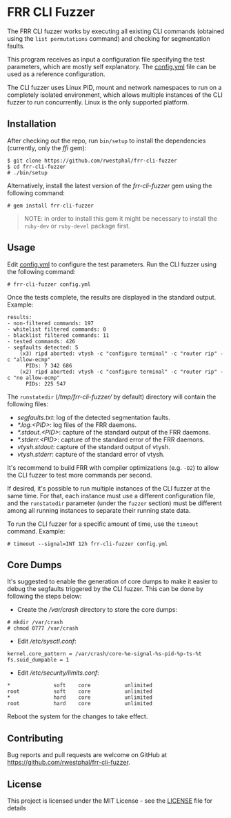 # FRR CLI Fuzzer

The FRR CLI fuzzer works by executing all existing CLI commands (obtained using the `list permutations` command) and checking for segmentation faults.

This program receives as input a configuration file specifying the test parameters, which are mostly self explanatory. The [config.yml](config.yml) file can be used as a reference configuration.

The CLI fuzzer uses Linux PID, mount and network namespaces to run on a completely isolated environment, which allows multiple instances of the CLI fuzzer to run concurrently. Linux is the only supported platform.

## Installation

After checking out the repo, run `bin/setup` to install the dependencies (currently, only the _ffi_ gem):
```
$ git clone https://github.com/rwestphal/frr-cli-fuzzer
$ cd frr-cli-fuzzer
# ./bin/setup
```

Alternatively, install the latest version of the _frr-cli-fuzzer_ gem using the following command:
```
# gem install frr-cli-fuzzer
```

> NOTE: in order to install this gem it might be necessary to install the `ruby-dev` or `ruby-devel` package first.

## Usage

Edit [config.yml](config.yml) to configure the test parameters. Run the CLI fuzzer using the following command:
```
# frr-cli-fuzzer config.yml
```

Once the tests complete, the results are displayed in the standard output. Example:
```
results:
- non-filtered commands: 197
- whitelist filtered commands: 0
- blacklist filtered commands: 11
- tested commands: 426
- segfaults detected: 5
    (x3) ripd aborted: vtysh -c "configure terminal" -c "router rip" -c "allow-ecmp"
      PIDs: 7 342 686
    (x2) ripd aborted: vtysh -c "configure terminal" -c "router rip" -c "no allow-ecmp"
      PIDs: 225 547
```

The `runstatedir` (_/tmp/frr-cli-fuzzer/_ by default) directory will contain the following files:
* _segfaults.txt_: log of the detected segmentation faults.
* _*.log.\<PID>_: log files of the FRR daemons.
* _*.stdout.\<PID>_: capture of the standard output of the FRR daemons.
* _*.stderr.\<PID>_: capture of the standard error of the FRR daemons.
* _vtysh.stdout_: capture of the standard output of vtysh.
* _vtysh.stderr_: capture of the standard error of vtysh.

It's recommend to build FRR with compiler optimizations (e.g. `-O2`) to allow the CLI fuzzer to test more commands per second.

If desired, it's possible to run multiple instances of the CLI fuzzer at the same time.
For that, each instance must use a different configuration file, and the `runstatedir` parameter (under the `fuzzer` section) must be different among all running instances to separate their running state data.

To run the CLI fuzzer for a specific amount of time, use the `timeout` command. Example:
```
# timeout --signal=INT 12h frr-cli-fuzzer config.yml
```

## Core Dumps

It's suggested to enable the generation of core dumps to make it easier to debug the segfaults triggered by the CLI fuzzer. This can be done by following the steps below:
* Create the _/var/crash_ directory to store the core dumps:
```
# mkdir /var/crash
# chmod 0777 /var/crash
```

* Edit _/etc/sysctl.conf_:
```
kernel.core_pattern = /var/crash/core-%e-signal-%s-pid-%p-ts-%t
fs.suid_dumpable = 1
```

* Edit _/etc/security/limits.conf_:
```
*              soft    core           unlimited
root           soft    core           unlimited
*              hard    core           unlimited
root           hard    core           unlimited
```

Reboot the system for the changes to take effect.

## Contributing

Bug reports and pull requests are welcome on GitHub at https://github.com/rwestphal/frr-cli-fuzzer.

## License

This project is licensed under the MIT License - see the [LICENSE](LICENSE) file for details
